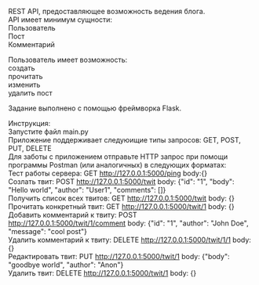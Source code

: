 REST API, предоставляющее возможность ведения блога.  
API имеет минимум сущности:  
Пользователь  
Пост  
Комментарий  

Пользователь имеет возможность:  
создать  
прочитать  
изменить  
удалить пост  

Задание выполнено с помощью фреймворка Flask.

Инструкция:  
Запустите файл main.py  
Приложение поддерживает следуюищие типы запросов: GET, POST, PUT, DELETE  
Для заботы с приложением отправьте HTTP запрос при помощи программы Postman (или аналогичных) в следующих форматах:  
Тест работы сервера: GET http://127.0.0.1:5000/ping body:{}  
Созлать твит: POST http://127.0.0.1:5000/twit body: {"id": "1", "body": "Hello world", "author": "User1", "comments": []}  
Получить список всех твитов: GET http://127.0.0.1:5000/twit body: {}  
Прочитать конкретный твит: GET http://127.0.0.1:5000/twit/1 body: {}  
Добавить комментарий к твиту: POST http://127.0.0.1:5000/twit/1/comment body: {"id": "1", "author": "John Doe", "message": "cool post"}  
Удалить комментарий к твиту: DELETE http://127.0.0.1:5000/twit/1/1 body: {}  
Редактировать твит: PUT http://127.0.0.1:5000/twit/1 body: {"body": "goodbye world", "author": "Anon"}  
Удалить твит: DELETE http://127.0.0.1:5000/twit/1 body: {}
